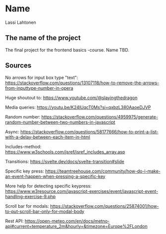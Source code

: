 # Name

Lassi Lahtonen

## The name of the project

The final project for the frontend basics -course. Name TBD.

## Sources

No arrows for input box type "text": https://stackoverflow.com/questions/13107118/how-to-remove-the-arrows-from-inputtype-number-in-opera

Huge shoutout to: https://www.youtube.com/@slayingthedragon

Media queries: https://youtu.be/K24lUqcT0Ms?si=qxbzL380AaoeDJVP

Random number: https://stackoverflow.com/questions/4959975/generate-random-number-between-two-numbers-in-javascript

Async: https://stackoverflow.com/questions/58177666/how-to-print-a-list-with-a-delay-between-each-item-in-html

Includes-method: https://www.w3schools.com/jsref/jsref_includes_array.asp

Transitions: https://svelte.dev/docs/svelte-transition#slide

Specific key press: https://teamtreehouse.com/community/how-do-i-make-an-event-happen-when-pressing-a-specific-key

More help for detecting specific keypress: https://www.w3resource.com/javascript-exercises/event/javascript-event-handling-exercise-9.php

Scroll bar for modals: https://stackoverflow.com/questions/25874001/how-to-put-scroll-bar-only-for-modal-body

Rest API: https://open-meteo.com/en/docs/metno-api#current=temperature_2m&hourly=&timezone=Europe%2FLondon
